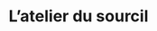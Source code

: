 ---
title: "L’atelier du sourcil"
url: /paris/latelier-du-sourcil-rue-des-patriarches/
shop: Kosmetik
---